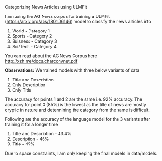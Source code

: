 Categorizing News Articles using ULMFit

I am using the AG News corpus for training a ULMFit (https://arxiv.org/abs/1801.06146) model to classify the news articles into
1. World - Category 1
2. Sports - Category 2
3. Buisness - Category 3
4. Sci/Tech - Category 4

You can read about the AG News Corpus here http://xzh.me/docs/charconvnet.pdf


**Observations:**
We trained models with three below variants of data
1. Title and Description
2. Only Description
3. Only Title
 
The accuracy for points 1 and 2 are the same i.e. 92% accuracy.
The accuracy for point 3 (85%) is the lowest as the title of news are mostly cryptic in nature and determining the category from the same is difficult.

Following are the accuracy of the language model for the 3 variants after training it for a longer time
1. Title and Description - 43.4%
2. Description - 46%
3. Title - 45%



Due to space constraints, I am only keeping the final models in data/models.

